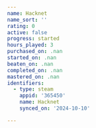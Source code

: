 ```yaml
---
name: Hacknet
name_sort: ''
rating: 0
active: false
progress: started
hours_played: 3
purchased_on: .nan
started_on: .nan
beaten_on: .nan
completed_on: .nan
mastered_on: .nan
identifiers:
  - type: steam
    appid: '365450'
    name: Hacknet
    synced_on: '2024-10-10'

---
```

